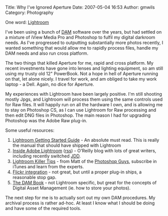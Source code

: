 Title: Why I've Ignored Aperture
Date: 2007-05-04 16:53
Author: gmwils
Category: Photography

One word: [Lightroom][]

I've been using a bunch of [DAM][] software over the years, but had
settled on a mixture of iView Media Pro and Photoshop to fulfil my
digital darkroom needs. As I've progressed to outputting substantially
more photos recently, I wanted something that would allow me to rapidly
process files, handle my DAM needs and also run cross platform.

The two things that killed Aperture for me, rapid and cross platform. My
recent investments have gone into lenses and lighting equipment, so am
still using my trusty old 12" PowerBook. Not a hope in hell of Aperture
running on that, let alone nicely. I travel for work, and am obliged to
take my work laptop - a Dell. Again, no dice for Aperture.

My experiences with Lightroom have been largely positive. I'm still
shooting mostly Jpgs, and Lightroom will process them using the same
controls used for Raw files. It will happily run on all the hardware I
own, and is allowing me to stay on Photoshop CS, as I can use Lightroom
for Raw processing and then edit DNG files in Photoshop. The main reason
I had for upgrading Photoshop was the Adobe Raw plug-in.

Some useful resources:

1.  [Lightroom Getting Started Guide][] - An absolute must read. This is
    really the manual that should have shipped with Lightroom
2.  [Inside Adobe Lightroom][] ([rss][]) - O'Reilly blog with lots of
    great writers, including recently switched [JDD][].
3.  [Lightroom Killer Tips][] - from Matt of the [Photoshop Guys][],
    subscribe in iTunes and learn from the experts.
4.  [Flickr integration][] - not great, but until a proper plug-in
    ships, a reasonable stop gap.
5.  [The DAM Book][DAM] - not Lightroom specific, but great for the
    concepts of Digital Asset Management (ie. how to store your photos).

The next step for me is to actually sort out my own DAM procedures. My
archival process is rather ad-hoc. At least I know what I should be
doing and have some of the required tools.

  [Lightroom]: http://www.adobe.com/products/photoshoplightroom/
    "Adobe Photoshop Lightroom"
  [DAM]: http://www.amazon.com/exec/obidos/asin/0596100183/ref=nosim/pseudofish-20
    "The DAM Book"
  [Lightroom Getting Started Guide]: http://www.adobe.com/cfusion/designcenter/search.cfm?product=Photoshop+Lightroom&go=Go
  [Inside Adobe Lightroom]: http://digitalmedia.oreilly.com/lightroom/
  [rss]: http://www.oreillynet.com/pub/feed/77
  [JDD]: http://www.oreillynet.com/digitalmedia/blog/2007/05/a_tale_of_two_tools.html
    "James Duncan Davidson"
  [Lightroom Killer Tips]: http://www.lightroomkillertips.com/
  [Photoshop Guys]: http://www.photoshoptv.com/ "Photoshop Guys"
  [Flickr integration]: http://blog.mayyan.net/2007/03/27/lightroom-flickr-uploadr-set-up/
